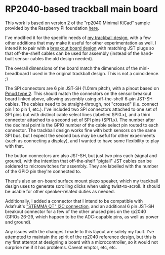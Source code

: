 # RP2040-based trackball main board

This work is based on version 2 of the "rp2040 Minimal KiCad" sample provided by the Raspberry Pi foundation [here](https://datasheets.raspberrypi.com/rp2040/Minimal-KiCAD.zip).

I've modified it for the specific needs of [my trackball design](https://github.com/monroewilliams/trackball), with a few other additions that may make it useful for other experimentation as well. I intend it to pair with a [breakout board design](https://github.com/monroewilliams/pmw3360-breakout) with matching JST plugs so that off-the-shelf cables can be used for assembly (instead of the hand-built sensor cables the old design needed).

The overall dimensions of the board match the dimensions of the mini-breadboard I used in the original trackball design. This is not a coincidence. ;) 

The SPI connectors are 6 pin JST-SH (1.0mm pitch), with a pinout based on [Pmod type 2](https://en.wikipedia.org/wiki/Pmod_Interface). This should match the connectors on the sensor breakout board linked above, allowing assembly using off-the-shelf 6-pin JST-SH cables. The cables need to be straight-through, not "crossed" (i.e. connect pin 1 to pin 1, etc.). I've included two SPI connectors attached to one set of SPI pins but with distinct cable select lines (labelled SPI0.x), and a third connector attached to a second set of SPI pins (SPI1.x). The number after the decimal point is the GPIO number of the cable select pin routed to each connector. The trackball design works fine with both sensors on the same SPI bus, but I expect the second bus may be useful for other experiments (such as connecting a display), and I wanted to have some flexibility to play with that.

The button connectors are also JST-SH, but just two pins each (signal and ground), with the intention that off-the-shelf "pigtail" JST cables can be soldered to microswitches for assembly. They are labelled with the number of the GPIO pin they're connected to.

There's also an on-board surface mount piezo speaker, which my trackball design uses to generate scrolling clicks when using twist-to-scroll. It should be usable for other speaker-related duties as needed.

Additionally, I added a connector that I intend to be compatible with Adafruit's ["STEMMA QT" I2C connection](https://learn.adafruit.com/introducing-adafruit-stemma-qt/what-is-stemma), and an additional 6 pin JST-SH breakout connector for a few of the other unused pins on the rp2040 (GPIOs 26-29, which happen to be the ADC-capable pins, as well as power and ground).

Any issues with the changes I made to this layout are solely my fault. I've attempted to maintain the spirit of the rp2040 reference design, but this is my first attempt at designing a board with a microcontroller, so it would not surprise me if it has problems. Caveat emptor, etc, etc.
